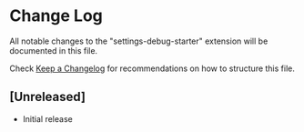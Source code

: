 # Change Log

All notable changes to the "settings-debug-starter" extension will be documented in this file.

Check [Keep a Changelog](http://keepachangelog.com/) for recommendations on how to structure this file.

## [Unreleased]

- Initial release
